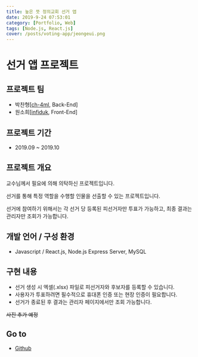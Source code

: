 ```yaml
---
title: 높은 뜻 정의교회 선거 앱
date: 2019-9-24 07:53:01
category: [Portfolio, Web]
tags: [Node.js, React.js]
cover: /posts/voting-app/jeongeui.png
---
```

# 선거 앱 프로젝트

## 프로젝트 팀
- 박찬형[[ch-4ml](https://github.com/ch-4ml), Back-End]
- 원소희[[infiduk](https://github.com/infiduk), Front-End]

## 프로젝트 기간
- 2019.09 ~ 2019.10

## 프로젝트 개요
교수님께서 필요에 의해 의탁하신 프로젝트입니다.<br>

선거를 통해 특정 역할을 수행할 인물을 선출할 수 있는 프로젝트입니다.<br>

선거에 참여하기 위해서는 각 선거 당 등록된 피선거자만 투표가 가능하고, 최종 결과는 관리자만 조회가 가능합니다.<br>

## 개발 언어 / 구성 환경
- Javascript / React.js, Node.js Express Server, MySQL

## 구현 내용
- 선거 생성 시 엑셀(.xlsx) 파일로 피선거자와 후보자를 등록할 수 있습니다.
- 사용자가 투표하려면 필수적으로 휴대폰 인증 또는 현장 인증이 필요합니다.
- 선거가 종료된 후 결과는 관리자 페이지에서만 조회 가능합니다.

~~사진 추가 예정~~

## Go to
- [Github](https://github.com/ch-4ml/voting-app)